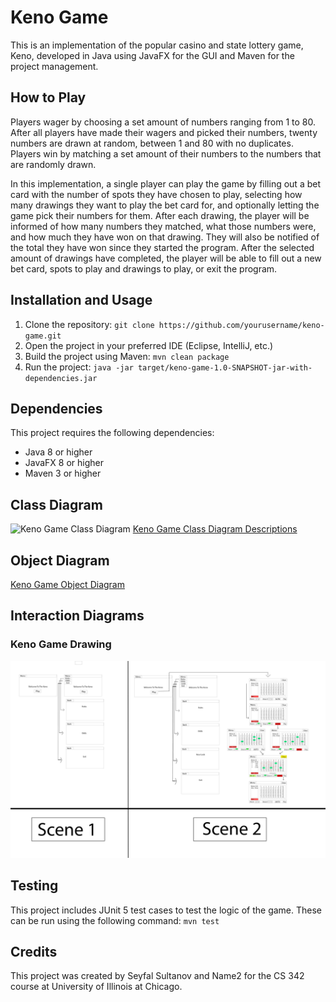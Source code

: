 # Keno Game

This is an implementation of the popular casino and state lottery game, Keno, developed in Java using JavaFX for the GUI and Maven for the project management.

## How to Play

Players wager by choosing a set amount of numbers ranging from 1 to 80. After all players have made their wagers and picked their numbers, twenty numbers are drawn at random, between 1 and 80 with no duplicates. Players win by matching a set amount of their numbers to the numbers that are randomly drawn.

In this implementation, a single player can play the game by filling out a bet card with the number of spots they have chosen to play, selecting how many drawings they want to play the bet card for, and optionally letting the game pick their numbers for them. After each drawing, the player will be informed of how many numbers they matched, what those numbers were, and how much they have won on that drawing. They will also be notified of the total they have won since they started the program. After the selected amount of drawings have completed, the player will be able to fill out a new bet card, spots to play and drawings to play, or exit the program.

## Installation and Usage

1. Clone the repository: `git clone https://github.com/yourusername/keno-game.git`
2. Open the project in your preferred IDE (Eclipse, IntelliJ, etc.)
3. Build the project using Maven: `mvn clean package`
4. Run the project: `java -jar target/keno-game-1.0-SNAPSHOT-jar-with-dependencies.jar`

## Dependencies

This project requires the following dependencies:

- Java 8 or higher
- JavaFX 8 or higher
- Maven 3 or higher

## Class Diagram

![Keno Game Class Diagram](./UML_Project2.jpg)
[Keno Game Class Diagram Descriptions](./UML.MD)

## Object Diagram

[Keno Game Object Diagram](./UML.MD)

## Interaction Diagrams

<!-- ### Keno Game Initialization
 -->
### Keno Game Drawing

![Keno Game Drawing](./Project2.png)

## Testing

This project includes JUnit 5 test cases to test the logic of the game. These can be run using the following command: `mvn test`

## Credits

This project was created by Seyfal Sultanov and Name2 for the CS 342 course at University of Illinois at Chicago. 
